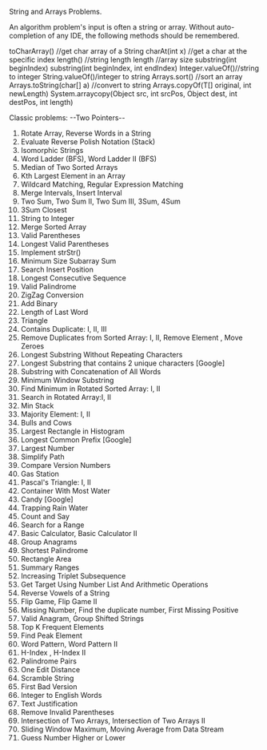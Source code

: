 String and Arrays Problems.

An algorithm problem's input is often a string or array. Without auto-completion of any IDE, the following methods should be remembered.

toCharArray() //get char array of a String
charAt(int x) //get a char at the specific index
length() //string length
length //array size 
substring(int beginIndex) 
substring(int beginIndex, int endIndex)
Integer.valueOf()//string to integer
String.valueOf()/integer to string
Arrays.sort()  //sort an array
Arrays.toString(char[] a) //convert to string
Arrays.copyOf(T[] original, int newLength)
System.arraycopy(Object src, int srcPos, Object dest, int destPos, int length)

Classic problems:
--Two Pointers--
1) Rotate Array, Reverse Words in a String
2) Evaluate Reverse Polish Notation (Stack)
3) Isomorphic Strings
4) Word Ladder (BFS), Word Ladder II (BFS)
5) Median of Two Sorted Arrays
5) Kth Largest Element in an Array
6) Wildcard Matching, Regular Expression Matching
7) Merge Intervals, Insert Interval
9) Two Sum, Two Sum II, Two Sum III, 3Sum, 4Sum
10) 3Sum Closest
11) String to Integer
12) Merge Sorted Array
13) Valid Parentheses
13) Longest Valid Parentheses
14) Implement strStr()
15) Minimum Size Subarray Sum
16) Search Insert Position
17) Longest Consecutive Sequence
18) Valid Palindrome
19) ZigZag Conversion
20) Add Binary 
21) Length of Last Word
22) Triangle
24) Contains Duplicate: I, II, III
25) Remove Duplicates from Sorted Array: I, II, Remove Element , Move Zeroes
27) Longest Substring Without Repeating Characters
28) Longest Substring that contains 2 unique characters [Google]
28) Substring with Concatenation of All Words
29) Minimum Window Substring
31) Find Minimum in Rotated Sorted Array: I, II
32) Search in Rotated Array:I, II
33) Min Stack
34) Majority Element: I, II
35) Bulls and Cows 
36) Largest Rectangle in Histogram
37) Longest Common Prefix [Google]
38) Largest Number
39) Simplify Path
40) Compare Version Numbers
41) Gas Station
44) Pascal's Triangle: I, II
45) Container With Most Water
45) Candy [Google]
45) Trapping Rain Water
46) Count and Say
47) Search for a Range
48) Basic Calculator, Basic Calculator II
49) Group Anagrams
50) Shortest Palindrome
51) Rectangle Area
52) Summary Ranges
53) Increasing Triplet Subsequence
54) Get Target Using Number List And Arithmetic Operations 
55) Reverse Vowels of a String 
56) Flip Game, Flip Game II
57) Missing Number, Find the duplicate number, First Missing Positive 
58) Valid Anagram, Group Shifted Strings
59) Top K Frequent Elements
60) Find Peak Element
61) Word Pattern, Word Pattern II
62) H-Index , H-Index II
63) Palindrome Pairs
64) One Edit Distance
65) Scramble String
66) First Bad Version
67) Integer to English Words
68) Text Justification 
69) Remove Invalid Parentheses
70) Intersection of Two Arrays, Intersection of Two Arrays II
71) Sliding Window Maximum, Moving Average from Data Stream
72) Guess Number Higher or Lower
